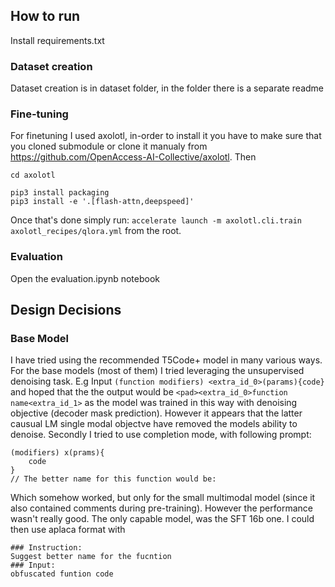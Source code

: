## How to run
Install requirements.txt

### Dataset creation
Dataset creation is in dataset folder, in the folder there is a separate readme

### Fine-tuning
For finetuning I used axolotl, in-order to install it you have to make sure that you cloned submodule
or clone it manualy from https://github.com/OpenAccess-AI-Collective/axolotl. Then
```
cd axolotl

pip3 install packaging
pip3 install -e '.[flash-attn,deepspeed]'
```
Once that's done simply run:
`accelerate launch -m axolotl.cli.train axolotl_recipes/qlora.yml` from the root.

### Evaluation
Open the evaluation.ipynb notebook

## Design Decisions
### Base Model
I have tried using the recommended T5Code+ model in many various ways.
For the base models (most of them) I tried leveraging the unsupervised denoising task. E.g Input `(function modifiers) <extra_id_0>(params){code}` and hoped that
the the output would be `<pad><extra_id_0>function name<extra_id_1>` as the model
was trained in this way with denoising objective (decoder mask prediction). However it appears that the latter
causual LM single modal objectve have removed the models ability to denoise. Secondly I tried to use completion mode, with following prompt:
```
(modifiers) x(prams){
    code
}
// The better name for this function would be: 
```
Which somehow worked, but only for the small multimodal model (since it also contained comments during pre-training). However the performance wasn't really good.
The only capable model, was the SFT 16b one. I could then use aplaca format with

```
### Instruction:
Suggest better name for the fucntion
### Input:
obfuscated funtion code
```

